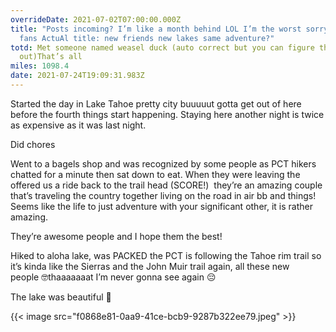 ```yaml
---
overrideDate: 2021-07-02T07:00:00.000Z
title: "Posts incoming? I’m like a month behind LOL I’m the worst sorry all my
  fans ActuAl title: new friends new lakes same adventure?"
totd: Met someone named weasel duck (auto correct but you can figure that one
  out)That’s all
miles: 1098.4
date: 2021-07-24T19:09:31.983Z
---
```







Started the day in Lake Tahoe pretty city buuuuut gotta get out of here before the fourth things start happening. Staying here another night is twice as expensive as it was last night.

Did chores

Went to a bagels shop and was recognized by some people as PCT hikers chatted for a minute then sat down to eat. When they were leaving the offered us a ride back to the trail head (SCORE!)  they’re an amazing couple that’s traveling the country together living on the road in air bb and things! Seems like the life to just adventure with your significant other, it is rather amazing.



They’re awesome people and I hope them the best!



Hiked to aloha lake, was PACKED the PCT is following the Tahoe rim trail so it’s kinda like the Sierras and the John Muir trail again, all these new people 🤓thaaaaaaat I’m never gonna see again 😔

The lake was beautiful 🤩 



{{< image src="f0868e81-0aa9-41ce-bcb9-9287b322ee79.jpeg"   >}}
